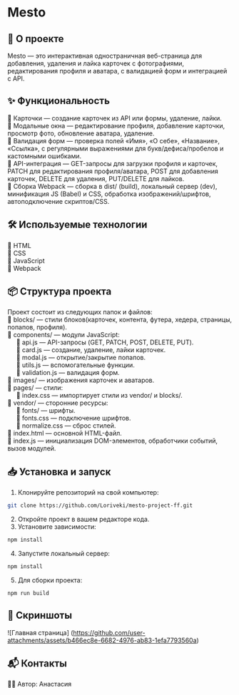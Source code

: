 # Mesto

## 🚀 О проекте

Mesto — это интерактивная одностраничная веб-страница для добавления, удаления и лайка карточек с фотографиями, редактирования профиля и аватара, с валидацией форм и интеграцией с API.

## ✨ Функциональность  

🔹 Карточки — создание карточек из API или формы, удаление, лайки.  
🔹 Модальные окна — редактирование профиля, добавление карточки, просмотр фото, обновление аватара, удаление.  
🔹 Валидация форм — проверка полей «Имя», «О себе», «Название», «Ссылка», с регулярными выражениями для букв/дефиса/пробелов и кастомными ошибками.  
🔹 API-интеграция — GET-запросы для загрузки профиля и карточек, PATCH для редактирования профиля/аватара, POST для добавления карточек, DELETE для удаления, PUT/DELETE для лайков.  
🔹 Сборка Webpack — сборка в dist/ (build), локальный сервер (dev), минификация JS (Babel) и CSS, обработка изображений/шрифтов, автоподключение скриптов/CSS.

## 🛠 Используемые технологии

🔹 HTML  
🔹 CSS   
🔹 JavaScript  
🔹 Webpack  

## 📦 Структура проекта

Проект состоит из следующих папок и файлов:  
🔹 blocks/ — стили блоков(карточек, контента, футера, хедера, страницы, попапов, профиля).  
🔹 components/ — модули JavaScript:  
&nbsp;&nbsp;&nbsp;&nbsp; 🔹 api.js — API-запросы (GET, PATCH, POST, DELETE, PUT).  
&nbsp;&nbsp;&nbsp;&nbsp; 🔹 card.js — создание, удаление, лайки карточек.  
&nbsp;&nbsp;&nbsp;&nbsp; 🔹 modal.js — открытие/закрытие попапов.  
&nbsp;&nbsp;&nbsp;&nbsp; 🔹 utils.js — вспомогательные функции.  
&nbsp;&nbsp;&nbsp;&nbsp; 🔹 validation.js — валидация форм.  
🔹 images/ — изображения карточек и аватаров.  
🔹 pages/ — стили:  
&nbsp;&nbsp;&nbsp;&nbsp; 🔹 index.css — импортирует стили из vendor/ и blocks/.  
🔹 vendor/ — сторонние ресурсы:  
&nbsp;&nbsp;&nbsp;&nbsp; 🔹 fonts/ — шрифты.  
&nbsp;&nbsp;&nbsp;&nbsp; 🔹 fonts.css — подключение шрифтов.  
&nbsp;&nbsp;&nbsp;&nbsp; 🔹 normalize.css — сброс стилей.  
🔹 index.html — основной HTML-файл.  
🔹 index.js —  инициализация DOM-элементов, обработчики событий, вызов модулей.

## 📥 Установка и запуск

1. Клонируйте репозиторий на свой компьютер:

```bash
git clone https://github.com/Loriveki/mesto-project-ff.git
```
2. Откройте проект в вашем редакторе кода.
3. Установите зависимости:
   
```bash
npm install
```
4. Запустите локальный сервер:
   
```bash
npm install
```
5. Для сборки проекта:

```bash
npm run build
```

## 📸 Скриншоты
![Главная страница] (https://github.com/user-attachments/assets/b466ec8e-6682-4976-ab83-1efa7793560a)

## 📬 Контакты

👩‍💻 Автор: Анастасия
